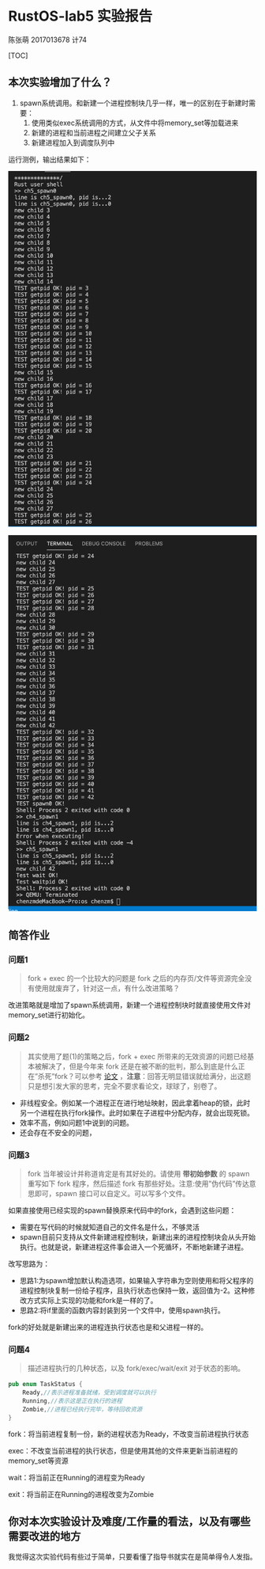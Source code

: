 # RustOS-lab5 实验报告

陈张萌 2017013678 计74

[TOC]

## 本次实验增加了什么？

1. spawn系统调用。和新建一个进程控制块几乎一样，唯一的区别在于新建时需要：
   1. 使用类似exec系统调用的方式，从文件中将memory_set等加载进来
   2. 新建的进程和当前进程之间建立父子关系
   3. 新建进程加入到调度队列中

运行测例，输出结果如下：

![](./lab5/result0.png)

![](./lab5/result1.png)

## 简答作业

### 问题1

> fork + exec 的一个比较大的问题是 fork 之后的内存页/文件等资源完全没有使用就废弃了，针对这一点，有什么改进策略？

改进策略就是增加了spawn系统调用，新建一个进程控制块时就直接使用文件对memory_set进行初始化。

### 问题2

> 其实使用了题(1)的策略之后，fork + exec 所带来的无效资源的问题已经基本被解决了，但是今年来 fork 还是在被不断的批判，那么到底是什么正在”杀死”fork？可以参考 [论文](https://www.microsoft.com/en-us/research/uploads/prod/2019/04/fork-hotos19.pdf) ，**注意**：回答无明显错误就给满分，出这题只是想引发大家的思考，完全不要求看论文，球球了，别卷了。

- 非线程安全。例如某一个进程正在进行地址映射，因此拿着heap的锁，此时另一个进程在执行fork操作。此时如果在子进程中分配内存，就会出现死锁。
- 效率不高，例如问题1中说到的问题。
- 还会存在不安全的问题，

### 问题3

> fork 当年被设计并称道肯定是有其好处的。请使用 **带初始参数** 的 spawn 重写如下 fork 程序，然后描述 fork 有那些好处。注意:使用”伪代码”传达意思即可，spawn 接口可以自定义。可以写多个文件。

如果直接使用已经实现的spawn替换原来代码中的fork，会遇到这些问题：

- 需要在写代码的时候就知道自己的文件名是什么，不够灵活
- spawn目前只支持从文件新建进程控制块，新建出来的进程控制块会从头开始执行。也就是说，新建进程这件事会进入一个死循环，不断地新建子进程。

改写思路为：

- 思路1:为spawn增加默认构造选项，如果输入字符串为空则使用和将父程序的进程控制块复制一份给子程序，且执行状态也保持一致，返回值为-2。这种修改方式实际上实现的功能和fork是一样的了。
- 思路2:将if里面的函数内容封装到另一个文件中，使用spawn执行。

fork的好处就是新建出来的进程连执行状态也是和父进程一样的。

### 问题4

>描述进程执行的几种状态，以及 fork/exec/wait/exit 对于状态的影响。

```rust
pub enum TaskStatus {
    Ready,//表示进程准备就绪，受到调度就可以执行
    Running,//表示这是正在执行的进程
    Zombie,//进程已经执行完毕，等待回收资源
}
```

fork：将当前进程复制一份，新的进程状态为Ready，不改变当前进程执行状态

exec：不改变当前进程的执行状态，但是使用其他的文件来更新当前进程的memory_set等资源

wait：将当前正在Running的进程变为Ready

exit：将当前正在Running的进程改变为Zombie

## 你对本次实验设计及难度/工作量的看法，以及有哪些需要改进的地方

我觉得这次实验代码有些过于简单，只要看懂了指导书就实在是简单得令人发指。
